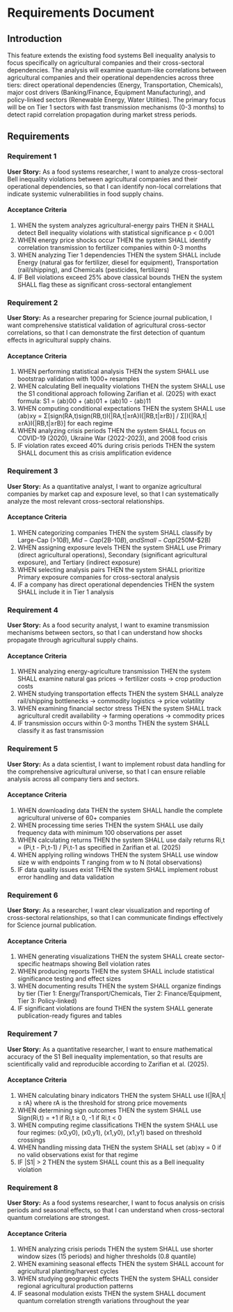 # Requirements Document

## Introduction

This feature extends the existing food systems Bell inequality analysis to focus specifically on agricultural companies and their cross-sectoral dependencies. The analysis will examine quantum-like correlations between agricultural companies and their operational dependencies across three tiers: direct operational dependencies (Energy, Transportation, Chemicals), major cost drivers (Banking/Finance, Equipment Manufacturing), and policy-linked sectors (Renewable Energy, Water Utilities). The primary focus will be on Tier 1 sectors with fast transmission mechanisms (0-3 months) to detect rapid correlation propagation during market stress periods.

## Requirements

### Requirement 1

**User Story:** As a food systems researcher, I want to analyze cross-sectoral Bell inequality violations between agricultural companies and their operational dependencies, so that I can identify non-local correlations that indicate systemic vulnerabilities in food supply chains.

#### Acceptance Criteria

1. WHEN the system analyzes agricultural-energy pairs THEN it SHALL detect Bell inequality violations with statistical significance p < 0.001
2. WHEN energy price shocks occur THEN the system SHALL identify correlation transmission to fertilizer companies within 0-3 months
3. WHEN analyzing Tier 1 dependencies THEN the system SHALL include Energy (natural gas for fertilizer, diesel for equipment), Transportation (rail/shipping), and Chemicals (pesticides, fertilizers)
4. IF Bell violations exceed 25% above classical bounds THEN the system SHALL flag these as significant cross-sectoral entanglement

### Requirement 2

**User Story:** As a researcher preparing for Science journal publication, I want comprehensive statistical validation of agricultural cross-sector correlations, so that I can demonstrate the first detection of quantum effects in agricultural supply chains.

#### Acceptance Criteria

1. WHEN performing statistical analysis THEN the system SHALL use bootstrap validation with 1000+ resamples
2. WHEN calculating Bell inequality violations THEN the system SHALL use the S1 conditional approach following Zarifian et al. (2025) with exact formula: S1 = ⟨ab⟩00 + ⟨ab⟩01 + ⟨ab⟩10 - ⟨ab⟩11
3. WHEN computing conditional expectations THEN the system SHALL use ⟨ab⟩xy = Σ[sign(RA,t)sign(RB,t)I{|RA,t|≥rA}I{|RB,t|≥rB}] / Σ[I{|RA,t|≥rA}I{|RB,t|≥rB}] for each regime
4. WHEN analyzing crisis periods THEN the system SHALL focus on COVID-19 (2020), Ukraine War (2022-2023), and 2008 food crisis
5. IF violation rates exceed 40% during crisis periods THEN the system SHALL document this as crisis amplification evidence

### Requirement 3

**User Story:** As a quantitative analyst, I want to organize agricultural companies by market cap and exposure level, so that I can systematically analyze the most relevant cross-sectoral relationships.

#### Acceptance Criteria

1. WHEN categorizing companies THEN the system SHALL classify by Large-Cap (>$10B), Mid-Cap ($2B-$10B), and Small-Cap ($250M-$2B)
2. WHEN assigning exposure levels THEN the system SHALL use Primary (direct agricultural operations), Secondary (significant agricultural exposure), and Tertiary (indirect exposure)
3. WHEN selecting analysis pairs THEN the system SHALL prioritize Primary exposure companies for cross-sectoral analysis
4. IF a company has direct operational dependencies THEN the system SHALL include it in Tier 1 analysis

### Requirement 4

**User Story:** As a food security analyst, I want to examine transmission mechanisms between sectors, so that I can understand how shocks propagate through agricultural supply chains.

#### Acceptance Criteria

1. WHEN analyzing energy-agriculture transmission THEN the system SHALL examine natural gas prices → fertilizer costs → crop production costs
2. WHEN studying transportation effects THEN the system SHALL analyze rail/shipping bottlenecks → commodity logistics → price volatility
3. WHEN examining financial sector stress THEN the system SHALL track agricultural credit availability → farming operations → commodity prices
4. IF transmission occurs within 0-3 months THEN the system SHALL classify it as fast transmission

### Requirement 5

**User Story:** As a data scientist, I want to implement robust data handling for the comprehensive agricultural universe, so that I can ensure reliable analysis across all company tiers and sectors.

#### Acceptance Criteria

1. WHEN downloading data THEN the system SHALL handle the complete agricultural universe of 60+ companies
2. WHEN processing time series THEN the system SHALL use daily frequency data with minimum 100 observations per asset
3. WHEN calculating returns THEN the system SHALL use daily returns Ri,t = (Pi,t - Pi,t-1) / Pi,t-1 as specified in Zarifian et al. (2025)
4. WHEN applying rolling windows THEN the system SHALL use window size w with endpoints T ranging from w to N (total observations)
5. IF data quality issues exist THEN the system SHALL implement robust error handling and data validation

### Requirement 6

**User Story:** As a researcher, I want clear visualization and reporting of cross-sectoral relationships, so that I can communicate findings effectively for Science journal publication.

#### Acceptance Criteria

1. WHEN generating visualizations THEN the system SHALL create sector-specific heatmaps showing Bell violation rates
2. WHEN producing reports THEN the system SHALL include statistical significance testing and effect sizes
3. WHEN documenting results THEN the system SHALL organize findings by tier (Tier 1: Energy/Transport/Chemicals, Tier 2: Finance/Equipment, Tier 3: Policy-linked)
4. IF significant violations are found THEN the system SHALL generate publication-ready figures and tables

### Requirement 7

**User Story:** As a quantitative researcher, I want to ensure mathematical accuracy of the S1 Bell inequality implementation, so that results are scientifically valid and reproducible according to Zarifian et al. (2025).

#### Acceptance Criteria

1. WHEN calculating binary indicators THEN the system SHALL use I{|RA,t| ≥ rA} where rA is the threshold for strong price movements
2. WHEN determining sign outcomes THEN the system SHALL use Sign(Ri,t) = +1 if Ri,t ≥ 0, -1 if Ri,t < 0
3. WHEN computing regime classifications THEN the system SHALL use four regimes: (x0,y0), (x0,y1), (x1,y0), (x1,y1) based on threshold crossings
4. WHEN handling missing data THEN the system SHALL set ⟨ab⟩xy = 0 if no valid observations exist for that regime
5. IF |S1| > 2 THEN the system SHALL count this as a Bell inequality violation

### Requirement 8

**User Story:** As a food systems researcher, I want to focus analysis on crisis periods and seasonal effects, so that I can understand when cross-sectoral quantum correlations are strongest.

#### Acceptance Criteria

1. WHEN analyzing crisis periods THEN the system SHALL use shorter window sizes (15 periods) and higher thresholds (0.8 quantile)
2. WHEN examining seasonal effects THEN the system SHALL account for agricultural planting/harvest cycles
3. WHEN studying geographic effects THEN the system SHALL consider regional agricultural production patterns
4. IF seasonal modulation exists THEN the system SHALL document quantum correlation strength variations throughout the year